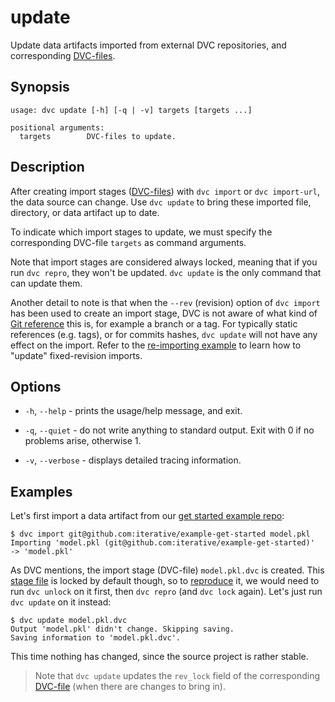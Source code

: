 # update

Update <abbr>data artifacts</abbr> imported from external <abbr>DVC
repositories</abbr>, and corresponding
[DVC-files](/doc/user-guide/dvc-file-format).

## Synopsis

```usage
usage: dvc update [-h] [-q | -v] targets [targets ...]

positional arguments:
  targets        DVC-files to update.
```

## Description

After creating <abbr>import stages</abbr>
([DVC-files](/doc/user-guide/dvc-file-format)) with `dvc import` or
`dvc import-url`, the data source can change. Use `dvc update` to bring these
imported file, directory, or <abbr>data artifact</abbr> up to date.

To indicate which import stages to update, we must specify the corresponding
DVC-file `targets` as command arguments.

Note that import stages are considered always locked, meaning that if you run
`dvc repro`, they won't be updated. `dvc update` is the only command that can
update them.

Another detail to note is that when the `--rev` (revision) option of
`dvc import` has been used to create an import stage, DVC is not aware of what
kind of
[Git reference](https://git-scm.com/book/en/v2/Git-Internals-Git-References)
this is, for example a branch or a tag. For typically static references (e.g.
tags), or for commits hashes, `dvc update` will not have any effect on the
import. Refer to the
[re-importing example](/doc/command-reference/import#example-fixed-revisions-re-importing)
to learn how to "update" fixed-revision imports.

## Options

- `-h`, `--help` - prints the usage/help message, and exit.

- `-q`, `--quiet` - do not write anything to standard output. Exit with 0 if no
  problems arise, otherwise 1.

- `-v`, `--verbose` - displays detailed tracing information.

## Examples

Let's first import a data artifact from our
[get started example repo](https://github.com/iterative/example-get-started):

```dvc
$ dvc import git@github.com:iterative/example-get-started model.pkl
Importing 'model.pkl (git@github.com:iterative/example-get-started)'
-> 'model.pkl'
```

As DVC mentions, the import stage (DVC-file) `model.pkl.dvc` is created. This
[stage file](/doc/command-reference/run) is locked by default though, so to
[reproduce](/doc/command-reference/repro) it, we would need to run `dvc unlock`
on it first, then `dvc repro` (and `dvc lock` again). Let's just run
`dvc update` on it instead:

```dvc
$ dvc update model.pkl.dvc
Output 'model.pkl' didn't change. Skipping saving.
Saving information to 'model.pkl.dvc'.
```

This time nothing has changed, since the source <abbr>project</abbr> is rather
stable.

> Note that `dvc update` updates the `rev_lock` field of the corresponding
> [DVC-file](/doc/user-guide/dvc-file-format) (when there are changes to bring
> in).
